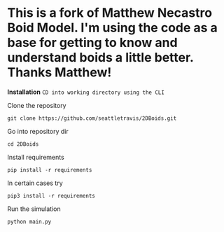 # This is a fork of Matthew Necastro Boid Model. I'm using the code as a base for getting to know and understand boids a little better. Thanks Matthew!


**Installation**
```CD into working directory using the CLI```

Clone the repository

```git clone https://github.com/seattletravis/2DBoids.git```

Go into repository dir

```cd 2DBoids```

Install requirements

```pip install -r requirements```

In certain cases try

```pip3 install -r requirements```

Run the simulation

```python main.py```
